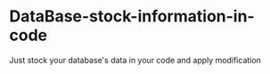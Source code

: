 # DataBase-stock-information-in-code
Just stock your database's data in your code and apply modification
